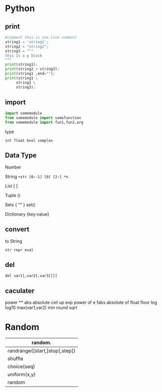 # Python

## print

```python
#comment this is one line comment 
string1 = 'string1';
string2 = "string2";
string3 = """
this is a p block
"""
print(string1);
print(string2 + string3);
print(string1 ,end="");
print(string1 \
     string2 \
     string3);
```

## import

```python
import somemodule
from somemodule import somefunction
from somemodule import fun1,fun2,arg
```

type

`int float bool complex`

## Data Type

Number

String
`+str [0:-1] [0] [2:] *n`

List
[ ]

Tuple
()

Sets
{ "" } set()

Dictionary
{key:value}

## convert

to String

`str repr eval`

## del

`del var1[,var2[,var3[]]]`

## caculater

power **
abs absolute
ceil  up
exp  power of e
fabs absolute of float
floor 
log
log10
max(var1,var2)
min
round 
sqrt

# Random

| random.                        |
| ------------------------------ |
| randrange([start,]stop[,step]) |
| shuffle                        |
| choice(seq)                    |
| uniform(x,y)                   |
| random                         |




